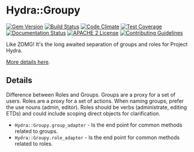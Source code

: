 # Hydra::Groupy

[![Gem Version](https://badge.fury.io/rb/hydra-groupy.png)](https://badge.fury.io/rb/hydra-groupy)
[![Build Status](https://travis-ci.org/projecthydra-labs/hydra-groupy.png?branch=master)](https://travis-ci.org/projecthydra-labs/hydra-groupy)
[![Code Climate](https://codeclimate.com/github/projecthydra-labs/hydra-groupy/badges/gpa.svg)](https://codeclimate.com/github/projecthydra-labs/hydra-groupy)
[![Test Coverage](https://codeclimate.com/github/projecthydra-labs/hydra-groupy/badges/coverage.svg)](https://codeclimate.com/github/projecthydra-labs/hydra-groupy/coverage)
[![Documentation Status](http://inch-ci.org/github/projecthydra-labs/hydra-groupy.svg?branch=master)](http://inch-ci.org/github/projecthydra-labs/hydra-groupy)
[![APACHE 2 License](http://img.shields.io/badge/APACHE2-license-blue.svg)](./LICENSE)
[![Contributing Guidelines](http://img.shields.io/badge/CONTRIBUTING-Guidelines-blue.svg)](./CONTRIBUTING.md)

Like ZOMG! It's the long awaited separation of groups and roles for Project Hydra.

[More details here](https://docs.google.com/document/d/1hXsu_LwI28a2vzWhMDDtEzLnXjyE0Bk6U_wY745IKFA/edit?usp=sharing).

## Details

Difference between Roles and Groups. Groups are a proxy for a set of users. Roles are a proxy for a set of actions. When naming groups, prefer the use nouns (admin, editor). Roles should be verbs (administrate, editing ETDs) and could include scoping direct objects for clarification.

* `Hydra::Groupy.group_adapter` - Is the end point for common methods related to groups.
* `Hydra::Groupy.role_adapter` - Is the end point for common methods related to roles.
